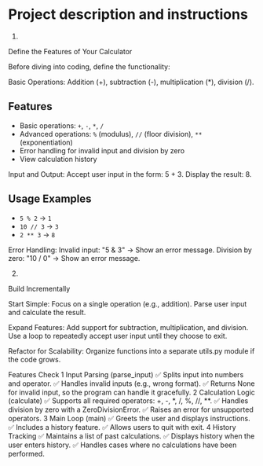 # Project description and instructions

1.
Define the Features of Your Calculator

Before diving into coding, define the functionality:

Basic Operations:
Addition (+), subtraction (-), multiplication (*), division (/).

## Features
- Basic operations: `+`, `-`, `*`, `/`
- Advanced operations: `%` (modulus), `//` (floor division), `**` (exponentiation)
- Error handling for invalid input and division by zero
- View calculation history

Input and Output:
Accept user input in the form: 5 + 3.
Display the result: 8.

## Usage Examples
- `5 % 2` → `1`
- `10 // 3` → `3`
- `2 ** 3` → `8`

Error Handling:
Invalid input: "5 & 3" → Show an error message.
Division by zero: "10 / 0" → Show an error message.

2.
Build Incrementally

Start Simple:
Focus on a single operation (e.g., addition).
Parse user input and calculate the result.

Expand Features:
Add support for subtraction, multiplication, and division.
Use a loop to repeatedly accept user input until they choose to exit.

Refactor for Scalability:
Organize functions into a separate utils.py module if the code grows.

Features Check
1 Input Parsing (parse_input)
✅ Splits input into numbers and operator.
✅ Handles invalid inputs (e.g., wrong format).
✅ Returns None for invalid input, so the program can handle it gracefully.
2 Calculation Logic (calculate)
✅ Supports all required operators: +, -, *, /, %, //, **.
✅ Handles division by zero with a ZeroDivisionError.
✅ Raises an error for unsupported operators.
3 Main Loop (main)
✅ Greets the user and displays instructions.
✅ Includes a history feature.
✅ Allows users to quit with exit.
4 History Tracking
✅ Maintains a list of past calculations.
✅ Displays history when the user enters history.
✅ Handles cases where no calculations have been performed.